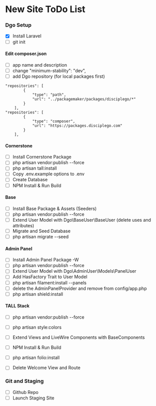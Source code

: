 # New Site ToDo List

### Dgo Setup
- [x] Install Laravel
- [ ] git init
#### Edit composer.json
  - [ ] app name and description
  - [ ] change "minimum-stability": "dev",
  - [ ] add Dgo repository (for local packages first)
```
"repositories": [
        {
            "type": "path",
            "url": "../packagemaker/packages/disciplego/*"
        }
    ],
"repositories": [
        {
            "type": "composer",
            "url": "https://packages.disciplego.com"
        }
    ],
```
#### Cornerstone
- [ ] Install Cornerstone Package
- [ ] php artisan vendor:publish --force
- [ ] php artisan tall:install
- [ ] Copy .env.example options to .env
- [ ] Create Database
- [ ] NPM Install & Run Build
#### Base
- [ ] Install Base Package & Assets (Seeders)
- [ ] php artisan vendor:publish --force
- [ ] Extend User Model with Dgo\BaseUser\BaseUser (delete uses and attributes)
- [ ] Migrate and Seed Database
- [ ] php artisan migrate --seed
#### Admin Panel
- [ ] Install Admin Panel Package -W
- [ ] php artisan vendor:publish --force
- [ ] Extend User Model with Dgo\AdminUser\Models\PanelUser
- [ ] Add HasFactory Trait to User Model
- [ ] php artisan filament:install --panels
- [ ] delete the AdminPanelProvider and remove from config/app.php
- [ ] php artisan shield:install
#### TALL Stack
- [ ] php artisan vendor:publish --force

- [ ] php artisan style:colors
- [ ] Extend Views and LiveWire Components with BaseComponents
- [ ] NPM Install & Run Build
- [ ] php artisan folio:install
- [ ] Delete Welcome View and Route


### Git and Staging
- [ ] Github Repo
- [ ] Launch Staging Site
